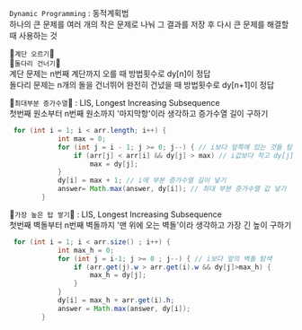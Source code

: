 `Dynamic Programming` : 동적계획법 </br>
하나의 큰 문제를 여러 개의 작은 문제로 나눠 그 결과를 저장 후 다시 큰 문제를 해결할 때 사용하는 것 



🐶`계단 오르기`🐶 </br>
🐶`돌다리 건너기`🐶</br>
계단 문제는 n번째 계단까지 오를 때 방법횟수로 dy[n]이 정답</br>
돌다리 문제는 n개의 돌을 건너뛰어 완전히 건넜을 때 방법횟수로 dy[n+1]이 정답</br>

🐶`최대부분 증가수열`🐶 : LIS, Longest Increasing Subsequence </br>
첫번째 원소부터 n번째 원소까지 '마지막항'이라 생각하고 증가수열 길이 구하기
```java
 for (int i = 1; i < arr.length; i++) {
            int max = 0;
            for (int j = i - 1; j >= 0; j--) { // i보다 앞쪽에 있는 것들 탐색
                if (arr[j] < arr[i] && dy[j] > max) // i값보다 작고 dy[j]값이 가장 큰 수
                    max = dy[j];
            }
            dy[i] = max + 1; // i에 부분 증가수열 길이 넣기
            answer= Math.max(answer, dy[i]); // 최대 부분 증가수열 값 넣기
        }
```


🐶`가장 높은 탑 쌓기`🐶 : LIS, Longest Increasing Subsequence </br>
첫번째 벽돌부터 n번째 벽돌까지 '맨 위에 오는 벽돌'이라 생각하고 가장 긴 높이 구하기
```java
 for (int i = 1; i < arr.size() ; i++) {
            int max_h = 0;
            for (int j = i-1; j >= 0 ; j--) { // i보다 앞의 벽돌 탐색
                if (arr.get(j).w > arr.get(i).w && dy[j]>max_h) {
                    max_h = dy[j];
                }
            }
            dy[i] = max_h + arr.get(i).h;
            answer = Math.max(answer, dy[i]);
        }
```